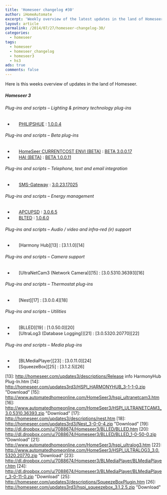 ```yaml
---
title: 'Homeseer changelog #30'
author: iHomeAutomate
excerpt: 'Weekly overview of the latest updates in the land of Homeseer #30'
layout: article
permalink: /2014/07/27/homeseer-changelog-30/
categories:
  - homeseer
tags:
  - homeseer
  - homeseer_changelog
  - homeseer3
  - hs3
ads: true
comments: false  
---
```

Here is this weeks overview of updates in the land of Homeseer.

##### Homeseer 3

###### Plug-ins and scripts &#8211; Lighting & primary technology plug-ins

  * <img src="http://downloads.smartercontrol.net/hs3plugins/hue72.png" width="16" height="16" /> [﻿PHILIPSHUE][1] : [1.0.0.4][2]

###### Plug-ins and scripts &#8211; Beta plug-ins

  * <img src="http://homeseer.com/updates3/icons/Plug-In.gif" width="16" height="16" /> [HomeSeer CURRENTCOST ENVI (BETA)][3] : [BETA 3.0.0.17][4]
  * <img src="http://homeseer.com/updates3/icons/HAI.png" width="16" height="16" /> [HAI (BETA)][5] : [BETA 1.0.0.11][6]

###### Plug-ins and scripts &#8211; Telephone, text and email integration

  * <img src=" http://www.highpeak.co.za/updates3/icons/SMS-Gateway.jpg" width="16" height="16" /> [SMS-Gateway][7] : [3.0.23.17025][8]

###### Plug-ins and scripts &#8211; Energy management 

  * <img src="http://homeseer.com/updates3/icons/apcups.png" width="16" height="16" /> [APCUPSD][9] : [3.0.6.5][10]
  * <img src="http://dl.dropbox.com/u/7088674/Homeseer3/BladeLogo.gif" width="16" height="16" /> [BLTED][11] : [1.0.6.0][12]

###### Plug-ins and scripts &#8211; Audio / video and infra-red (ir) support

  * <img src="http://homeseer.com/updates3/icons/harmony-remotes-and-hub.png" width="16" height="16" /> [Harmony Hub][13] : [3.1.1.0][14]

###### Plug-ins and scripts &#8211; Camera support 

  * <img src="http://www.automatedhomeonline.com/HomeSeer3/hspi_ultranetcam3.png" width="16" height="16" /> [UltraNetCam3 (Network Camera)][15] : [3.0.5310.36393][16]

###### Plug-ins and scripts &#8211; Thermostat plug-ins

  * <img src="http://homeseer.com/updates3/icons/nest32.png" width="16" height="16" /> [Nest][17] : [3.0.0.4][18]

###### Plug-ins and scripts &#8211; Utilities

  * <img src="http://dl.dropbox.com/u/7088674/Homeseer3/BladeLogo.gif" width="16" height="16" /> [BLLED][19] : [1.0.50.0][20]
  * <img src="http://www.automatedhomeonline.com/HomeSeer3/hspi_ultralog3.png" width="16" height="16" /> [UltraLog3 (Database Logging)][21] : [3.0.5320.20770][22]

###### Plug-ins and scripts &#8211; Media plug-ins

  * <img src="http://dl.dropbox.com/u/7088674/Homeseer3/BladeLogo.gif" width="16" height="16" /> [BLMediaPlayer][23] : [3.0.11.0][24]
  * <img src="http://homeseer.com/updates3/icons/SqueezeBoxPlugin.png" width="16" height="16" /> [SqueezeBox][25] : [3.1.2.5][26]

 [1]: http://downloads.smartercontrol.net/hs3plugins/hue.html
 [2]: http://downloads.smartercontrol.net/hs3plugins/HUE_1-0-0-4.zip "Download"
 [3]: http://homeseer.com/updates3/descriptions/CurrentCost.htm
 [4]: http://homeseer.com/updates3/HSPI_CURRENTCOST_3_0_0_17.zip "Download"
 [5]: https://dl.dropboxusercontent.com/u/5041984/Pics/HAI%20Plugin/HAI_Plugin.html
 [6]: http://homeseer.com/updates3rd3/HAI_Plugin.1.0.0.11.zip "Download"
 [7]: http://www.highpeak.co.za/updates3/SMS-Gateway_INFO.html
 [8]: http://www.highpeak.co.za/updates3/SMS-Gateway_3.0.23.17025.ZIP "Download"
 [9]: http://homeseer.com/updates3/descriptions/APCUPSDPlugin.htm
 [10]: http://homeseer.com/updates3rd3/hspi_apcupsd_3.0.6.5.zip "Download"
 [11]: http://dl.dropbox.com/u/7088674/Homeseer3/BLTED/BLTED.htm
 [12]: http://dl.dropbox.com/u/7088674/Homeseer3/BLTED/BLTED_1-0-6-0.zip "Download"
 [13]: http://homeseer.com/updates3/descriptions/Release info HarmonyHub Plug-In.htm
 [14]: http://homeseer.com/updates3rd3/HSPI_HARMONYHUB_3-1-1-0.zip "Download"
 [15]: http://www.automatedhomeonline.com/HomeSeer3/hspi_ultranetcam3.htm
 [16]: http://www.automatedhomeonline.com/HomeSeer3/HSPI_ULTRANETCAM3_3.0.5310.36393.zip "Download"
 [17]: http://homeseer.com/updates3/descriptions/nest.htm
 [18]: http://homeseer.com/updates3rd3/Nest_3-0-0-4.zip "Download"
 [19]: http://dl.dropbox.com/u/7088674/Homeseer3/BLLED/BLLED.htm
 [20]: http://dl.dropbox.com/u/7088674/Homeseer3/BLLED/BLLED_1-0-50-0.zip "Download"
 [21]: http://www.automatedhomeonline.com/HomeSeer3/hspi_ultralog3.htm
 [22]: http://www.automatedhomeonline.com/HomeSeer3/HSPI_ULTRALOG3_3.0.5320.20770.zip "Download"
 [23]: http://dl.dropbox.com/u/7088674/Homeseer3/BLMediaPlayer/BLMediaPlayer.htm
 [24]: http://dl.dropbox.com/u/7088674/Homeseer3/BLMediaPlayer/BLMediaPlayer_3-0-11-0.zip "Download"
 [25]: http://homeseer.com/updates3/descriptions/SqueezeBoxPlugin.htm
 [26]: http://homeseer.com/updates3rd3/hspi_squeezebox_3.1.2.5.zip "Download"
